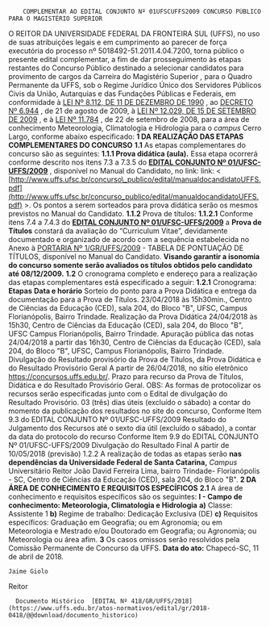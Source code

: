         COMPLEMENTAR AO EDITAL CONJUNTO Nº 01UFSCUFFS2009 CONCURSO PÚBLICO PARA O MAGISTÉRIO SUPERIOR  

 O REITOR DA UNIVERSIDADE FEDERAL DA FRONTEIRA SUL (UFFS), no uso de suas atribuições legais e em cumprimento ao parecer de força executória do processo nº 5018492-51.2011.4.04.7200, torna público o presente edital complementar, a fim de dar prosseguimento às etapas restantes do Concurso Público destinado a selecionar candidatos para provimento de cargos da Carreira do Magistério Superior *,* para o Quadro Permanente da UFFS, sob o Regime Jurídico Único dos Servidores Públicos Civis da União, Autarquias e das Fundações Públicas e Federais, em conformidade à [LEI Nº 8.112, DE 11 DE DEZEMBRO DE 1990](http://www.planalto.gov.br/ccivil_03/leis/l8112cons.htm)  , ao [DECRETO Nº 6.944](http://www.planalto.gov.br/ccivil_03/_ato2007-2010/2009/decreto/d6944.htm)  , de 21 de agosto de 2009, à [LEI Nº 12.029, DE 15 DE SETEMBRO DE 2009](http://www.planalto.gov.br/ccivil_03/_ato2007-2010/2009/Lei/L12029.htm)  , e à [LEI Nº 11.784](http://www.planalto.gov.br/ccivil_03/_ato2007-2010/2008/lei/l11784.htm)  , de 22 de setembro de 2008, para a área de conhecimento Meteorologia, Climatologia e Hidrologia para o *campus* Cerro Largo, conforme abaixo especificado:  **1 DA REALIZAÇÃO DAS ETAPAS COMPLEMENTARES DO CONCURSO**  **1.1** As etapas complementares do concurso são as seguintes: **1.1.1 Prova didática (aula).** Essa etapa ocorrerá conforme descrito nos itens 7.3 a 7.3.5 do  **[EDITAL CONJUNTO Nº 01/UFSC-UFFS/2009](http://www.uffs.ufsc.br/concurso_publico/edital/edital_completo.pdf)** , disponível no Manual do Candidato, no link: link: < [http://www.uffs.ufsc.br/concurso\_publico/edital/manualdocandidatoUFFS.pdf](http://www.uffs.ufsc.br/concurso_publico/edital/manualdocandidatoUFFS.pdf)  >. Os pontos a serem sorteados para prova didática serão os mesmos previstos no Manual do Candidato. **1.1.2** Prova de títulos: **1.1.2.1** Conforme itens 7.4 a 7.4.3 do  **[EDITAL CONJUNTO Nº 01/UFSC-UFFS/2009](http://www.uffs.ufsc.br/concurso_publico/edital/edital_completo.pdf)** a **Prova de Títulos** constará da avaliação do “Curriculum Vitae”, devidamente documentado e organizado de acordo com a sequência estabelecida no Anexo à [PORTARIA Nº 1/GR/UFFS/2009](https://www.uffs.edu.br/atos-normativos/portaria/gr/2009-0001)  - TABELA DE PONTUAÇÃO DE TÍTULOS, disponível no Manual do Candidato. **Visando garantir a isonomia do concurso somente serão avaliados os títulos obtidos pelo candidato até 08/12/2009.**  **1.2** O cronograma completo e endereço para a realização das etapas complementares está especificado a seguir: **1.2.1** Cronograma:     **Etapas**    **Data e horário**      Sorteio do ponto para a Prova Didática e entrega da documentação para a Prova de Títulos.   23/04/2018 às 15h30min., Centro de Ciências da Educação (CED), sala 204, do Bloco "B", UFSC, Campus Florianópolis, Bairro Trindade.     Realização da Prova Didática   24/04/2018 às 15h30, Centro de Ciências da Educação (CED), sala 204, do Bloco "B", UFSC Campus Florianópolis, Bairro Trindade.     Apuração pública das notas   24/04/2018 a partir das 16h30, Centro de Ciências da Educação (CED), sala 204, do Bloco "B", UFSC, Campus Florianópolis, Bairro Trindade.     Divulgação do Resultado provisório da Prova de Títulos, da Prova Didática e do Resultado Provisório Geral   A partir de 26/04/2018, no sítio eletrônico <https://concursos.uffs.edu.br/>.     Prazo para recurso da Prova de Títulos, Didática e do Resultado Provisório Geral. OBS: As formas de protocolizar os recursos serão especificadas junto com o Edital de divulgação do Resultado Provisório.   03 (três) dias úteis (excluído o sábado) a contar do momento da publicação dos resultados no site do concurso, Conforme Item 9.3 do EDITAL CONJUNTO Nº 01/UFSC-UFFS/2009     Resultado do Julgamento dos Recursos   até o sexto dia útil (excluído o sábado), a contar da data do protocolo do recurso Conforme Item 9.9 do EDITAL CONJUNTO Nº 01/UFSC-UFFS/2009     Divulgação do Resultado Final   A partir de 10/05/2018 (previsão)     1.2.2 A realização de todas as etapas serão **nas dependências da Universidade Federal de Santa Catarina,**  *Campus* Universitário Reitor João David Ferreira Lima, bairro Trindade- Florianópolis - SC, Centro de Ciências da Educação (CED), sala 204, do Bloco "B".  **2 DA ÁREA DE CONHECIMENTO E REQUISITOS ESPECÍFICOS**  **2.1** A área de conhecimento e requisitos específicos são os seguintes: **I - Campo de conhecimento: Meteorologia, Climatologia e Hidrologia**  **a)** Classe: Assistente 1 **b)** Regime de trabalho: Dedicação Exclusiva (DE) **c)** Requisitos específicos: Graduação em Geografia; ou em Agronomia; ou em Meteorologia e Mestrado e/ou Doutorado em Geografia; ou Agronomia; ou Meteorologia ou área afim.   **3** Os casos omissos serão resolvidos pela Comissão Permanente de Concurso da UFFS.      **Data do ato:** Chapecó-SC, 11 de abril de 2018.   
 

    Jaime Giolo   
 Reitor 

      Documento Histórico  [EDITAL Nº 418/GR/UFFS/2018](https://www.uffs.edu.br/atos-normativos/edital/gr/2018-0418/@@download/documento_historico)     
      